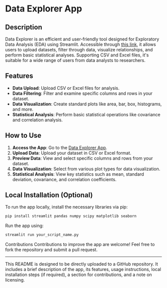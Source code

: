 # Data Explorer App

## Description

Data Explorer is an efficient and user-friendly tool designed for Exploratory Data Analysis (EDA) using Streamlit. Accessible through [this link](https://amariparris-streamlit-eda-app-streamlit-eda-appeda-v32ygg.streamlit.app/), it allows users to upload datasets, filter through data, visualize relationships, and perform basic statistical analyses. Supporting CSV and Excel files, it's suitable for a wide range of users from data analysts to researchers.

## Features

- **Data Upload**: Upload CSV or Excel files for analysis.
- **Data Filtering**: Filter and examine specific columns and rows in your dataset.
- **Data Visualization**: Create standard plots like area, bar, box, histograms, and more.
- **Statistical Analysis**: Perform basic statistical operations like covariance and correlation analysis.

## How to Use

1. **Access the App**: Go to the [Data Explorer App](https://amariparris-streamlit-eda-app-streamlit-eda-appeda-v32ygg.streamlit.app/).
2. **Upload Data**: Upload your dataset in CSV or Excel format.
3. **Preview Data**: View and select specific columns and rows from your dataset.
4. **Data Visualization**: Select from various plot types for data visualization.
5. **Statistical Analysis**: View key statistics such as mean, standard deviation, covariance, and correlation coefficients.

## Local Installation (Optional)

To run the app locally, install the necessary libraries via pip:

```bash
pip install streamlit pandas numpy scipy matplotlib seaborn

```

Run the app using:

```bash
streamlit run your_script_name.py
```

Contributions
Contributions to improve the app are welcome! Feel free to fork the repository and submit a pull request.


---

This README is designed to be directly uploaded to a GitHub repository. It includes a brief description of the app, its features, usage instructions, local installation steps (if required), a section for contributions, and a note on licensing.
